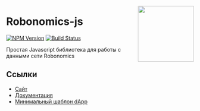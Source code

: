 [<img src="https://raw.githubusercontent.com/airalab/robonomics-js/master/1_XRT.png" align="right" class="logo" height="150" width="150"/>](https://robonomics.network/)

Robonomics-js
========

[![NPM Version](https://img.shields.io/npm/v/robonomics-js.svg?style=flat)](https://www.npmjs.com/package/robonomics-js)
[![Build Status](https://travis-ci.org/airalab/robonomics-js.svg?branch=master)](https://travis-ci.org/airalab/robonomics-js)

Простая Javascript библиотека для работы с данными сети Robonomics

## Ссылки

- [Сайт](https://robonomics.network/)
- [Документация](https://airalab.github.io/robonomics-js/)
- [Минимальный шаблон dApp](https://github.com/airalab/vue-dapp-robonomics-template)
